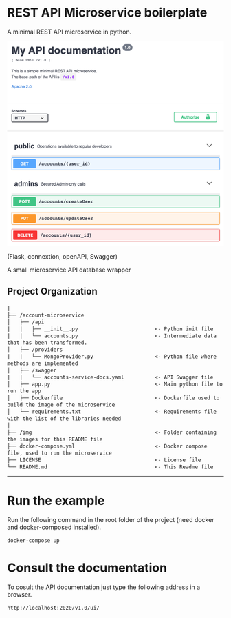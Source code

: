 # REST API Microservice boilerplate

A minimal REST API microservice in python.

![](img/swagger1.png)



(Flask, connextion, openAPI, Swagger)

A small microservice API database wrapper

Project Organization
------------

    |
    ├── /account-microservice
    │   ├── /api       
    |   |   ├── __init__.py                         <- Python init file
    |   |   └── accounts.py                         <- Intermediate data that has been transformed.
    │   ├── /providers       
    |   |   └── MongoProvider.py                    <- Python file where methods are implemented
    │   ├── /swagger       
    |   |   └── accounts-service-docs.yaml          <- API Swagger file
    │   ├── app.py                                  <- Main python file to run the app
    │   ├── Dockerfile                              <- Dockerfile used to build the image of the microservice
    │   └── requirements.txt                        <- Requirements file with the list of the libraries needed
    │
    ├── /img                                        <- Folder containing the images for this README file
    ├── docker-compose.yml                          <- Docker compose file, used to run the microservice
    ├── LICENSE                                     <- License file
    └── README.md                                   <- This Readme file


--------


# Run the example
Run the following command in the root folder of the project (need docker and docker-composed installed).
```
docker-compose up
```

# Consult the documentation
To cosult the API documentation just type the following address in a browser.
```
http://localhost:2020/v1.0/ui/
```